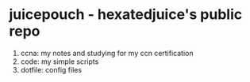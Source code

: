 # juicepouch - hexatedjuice's public repo
1. ccna: my notes and studying for my ccn certification
2. code: my simple scripts
3. dotfile: config files
